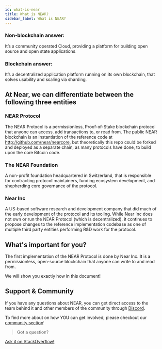 ```yaml
---
id: what-is-near
title: What is NEAR?
sidebar_label: What is NEAR?
---
```


### Non-blockchain answer:
It’s a community operated Cloud, providing a platform for building open source and open state applications.

### Blockchain answer:
It’s a decentralized application platform running on its own blockchain, that solves usability and scaling via sharding.


## At Near, we can differentiate between the following three entities

### NEAR Protocol
The NEAR Protocol is a permissionless, Proof-of-Stake blockchain protocol that anyone can access, add transactions to, or read from. The public NEAR blockchain is an instantiation of the reference code at http://github.com/near/nearcore, but theoretically this repo could be forked and deployed as a separate chain, as many protocols have done, to build upon the core Bitcoin code.

### The NEAR Foundation
A non-profit foundation headquartered in Switzerland, that is responsible for contracting protocol maintainers, funding ecosystem development, and shepherding core governance of the protocol.

### Near Inc
A US-based software research and development company that did much of the early development of the protocol and its tooling. While Near Inc does not own or run the NEAR Protocol (which is decentralized), it continues to propose changes to the reference implementation codebase as one of multiple third party entities performing R&D work for the protocol.

## What's important for you?
The first implementation of the NEAR Protocol is done by Near Inc. It is a permissionless, open-source blockchain that anyone can write to and read from. 

We will show you exactly how in this document!

## Support & Community

If you have any questions about NEAR, you can get direct access to the team behind it and other members of the community through [Discord](http://near.chat).

To find more about on how YOU can get involved, please checkout our [community section](contribution/nearcore.md)! 

>Got a question?
<a href="https://stackoverflow.com/questions/tagged/nearprotocol">
  <h8>Ask it on StackOverflow!</h8></a>


